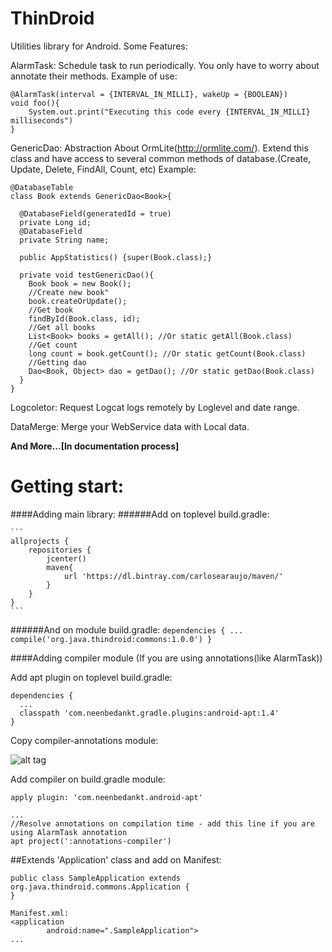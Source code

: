 # ThinDroid

Utilities library for Android. Some Features:

AlarmTask: Schedule task to run periodically. You only have to worry about annotate their methods.
Example of use:
```
@AlarmTask(interval = {INTERVAL_IN_MILLI}, wakeUp = {BOOLEAN})
void foo(){
    System.out.print("Executing this code every {INTERVAL_IN_MILLI} milliseconds")
}
```
GenericDao: Abstraction About OrmLite(http://ormlite.com/). 
Extend this class and have access to several common methods of database.(Create, Update, Delete, FindAll, Count, etc)
Example:

```
@DatabaseTable
class Book extends GenericDao<Book>{

  @DatabaseField(generatedId = true)
  private Long id;
  @DatabaseField
  private String name;
  
  public AppStatistics() {super(Book.class);}
  
  private void testGenericDao(){
    Book book = new Book();
    //Create new book"
    book.createOrUpdate();
    //Get book
    findById(Book.class, id);
    //Get all books
    List<Book> books = getAll(); //Or static getAll(Book.class)
    //Get count
    long count = book.getCount(); //Or static getCount(Book.class)
    //Getting dao
    Dao<Book, Object> dao = getDao(); //Or static getDao(Book.class)
  }
}
```

Logcoletor: Request Logcat logs remotely by Loglevel and date range.

DataMerge: Merge your WebService data with Local data.

**And More...[In documentation process]**

# Getting start:

####Adding main library:
######Add on toplevel build.gradle:

    ```
    allprojects {
        repositories {
            jcenter()
            maven{
                url 'https://dl.bintray.com/carlosearaujo/maven/'
            }
        }
    }
    ```

######And on module build.gradle:
    ```
    dependencies {
      ...
      compile('org.java.thindroid:commons:1.0.0')
    }
    ```
    
####Adding compiler module (If you are using annotations(like AlarmTask))
  
  Add apt plugin on toplevel build.gradle:
  
  ```
  dependencies {
  	...
  	classpath 'com.neenbedankt.gradle.plugins:android-apt:1.4'
  }
  ```
  
  Copy compiler-annotations module:

  ![alt tag](https://raw.githubusercontent.com/carlosedinazioaraujo/ThingDroid/master/resources/usage-1.png)
  
  Add compiler on build.gradle module:

  ```
  apply plugin: 'com.neenbedankt.android-apt'
  
  ...
  //Resolve annotations on compilation time - add this line if you are using AlarmTask annotation
  apt project(':annotations-compiler') 
  ```

##Extends 'Application' class and add on Manifest:
```
public class SampleApplication extends org.java.thindroid.commons.Application {
}
```

```
Manifest.xml:
<application
        android:name=".SampleApplication">
...
```

